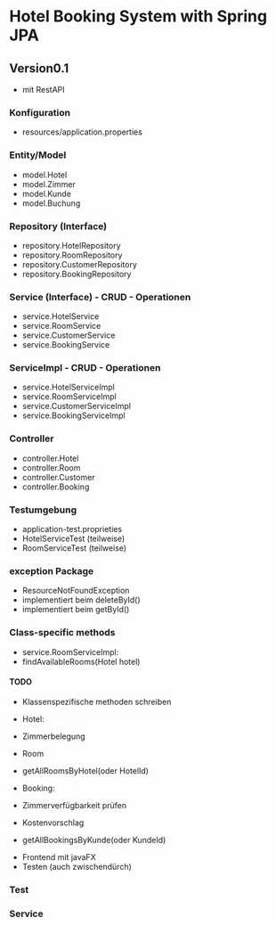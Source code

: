 # Hotel Booking System with Spring JPA
## Version0.1

* mit RestAPI

### Konfiguration
* resources/application.properties

### Entity/Model
* model.Hotel
* model.Zimmer
* model.Kunde
* model.Buchung

### Repository (Interface)
* repository.HotelRepository
* repository.RoomRepository
* repository.CustomerRepository
* repository.BookingRepository

### Service (Interface) - CRUD - Operationen
* service.HotelService
* service.RoomService
* service.CustomerService
* service.BookingService
 
### ServiceImpl - CRUD - Operationen
* service.HotelServiceImpl
* service.RoomServiceImpl
* service.CustomerServiceImpl
* service.BookingServiceImpl

### Controller
* controller.Hotel
* controller.Room
* controller.Customer
* controller.Booking

### Testumgebung 
* application-test.proprieties
* HotelServiceTest (teilweise)
* RoomServiceTest (teilweise)

### exception Package
* ResourceNotFoundException
* implementiert beim deleteById()
* implementiert beim  getById()

### Class-specific methods
* service.RoomServiceImpl:
* findAvailableRooms(Hotel hotel)

#### TODO
- Klassenspezifische methoden schreiben

*  Hotel:
*  Zimmerbelegung 

* Room
* getAllRoomsByHotel(oder HotelId)

* Booking:
* Zimmerverfügbarkeit prüfen
* Kostenvorschlag
* getAllBookingsByKunde(oder KundeId)



- Frontend mit javaFX
- Testen (auch zwischendürch)



### Test


### Service